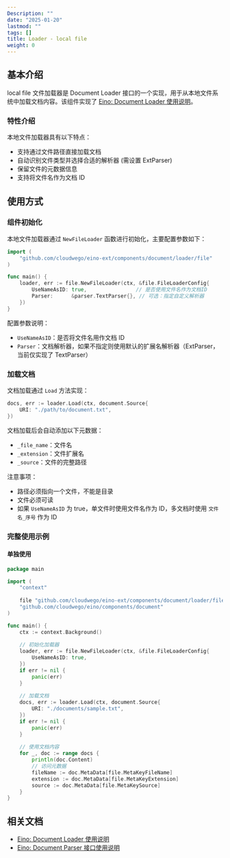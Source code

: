 ```yaml
---
Description: ""
date: "2025-01-20"
lastmod: ""
tags: []
title: Loader - local file
weight: 0
---
```


## **基本介绍**

local file 文件加载器是 Document Loader 接口的一个实现，用于从本地文件系统中加载文档内容。该组件实现了 [Eino: Document Loader 使用说明](/zh/docs/eino/core_modules/components/document_loader_guide)。

### **特性介绍**

本地文件加载器具有以下特点：

- 支持通过文件路径直接加载文档
- 自动识别文件类型并选择合适的解析器 (需设置 ExtParser)
- 保留文件的元数据信息
- 支持将文件名作为文档 ID

## **使用方式**

### **组件初始化**

本地文件加载器通过 `NewFileLoader` 函数进行初始化，主要配置参数如下：

```go
import (
    "github.com/cloudwego/eino-ext/components/document/loader/file"
)

func main() {
    loader, err := file.NewFileLoader(ctx, &file.FileLoaderConfig{
        UseNameAsID: true,                // 是否使用文件名作为文档ID
        Parser:      &parser.TextParser{}, // 可选：指定自定义解析器
    })
}
```

配置参数说明：

- `UseNameAsID`：是否将文件名用作文档 ID
- `Parser`：文档解析器，如果不指定则使用默认的扩展名解析器（ExtParser，当前仅实现了 TextParser）

### **加载文档**

文档加载通过 `Load` 方法实现：

```go
docs, err := loader.Load(ctx, document.Source{
    URI: "./path/to/document.txt",
})
```

文档加载后会自动添加以下元数据：

- `_file_name`：文件名
- `_extension`：文件扩展名
- `_source`：文件的完整路径

注意事项：

- 路径必须指向一个文件，不能是目录
- 文件必须可读
- 如果 `UseNameAsID` 为 true，单文件时使用文件名作为 ID，多文档时使用 `文件名_序号` 作为 ID

### **完整使用示例**

#### **单独使用**

```go
package main

import (
    "context"
    
    file "github.com/cloudwego/eino-ext/components/document/loader/file"
    "github.com/cloudwego/eino/components/document"
)

func main() {
    ctx := context.Background()
    
    // 初始化加载器
    loader, err := file.NewFileLoader(ctx, &file.FileLoaderConfig{
        UseNameAsID: true,
    })
    if err != nil {
        panic(err)
    }
    
    // 加载文档
    docs, err := loader.Load(ctx, document.Source{
        URI: "./documents/sample.txt",
    })
    if err != nil {
        panic(err)
    }
    
    // 使用文档内容
    for _, doc := range docs {
        println(doc.Content)
        // 访问元数据
        fileName := doc.MetaData[file.MetaKeyFileName]
        extension := doc.MetaData[file.MetaKeyExtension]
        source := doc.MetaData[file.MetaKeySource]
    }
}
```

## **相关文档**

- [Eino: Document Loader 使用说明](/zh/docs/eino/core_modules/components/document_loader_guide)
- [Eino: Document Parser 接口使用说明](/zh/docs/eino/core_modules/components/document_loader_guide/document_parser_interface_guide)
